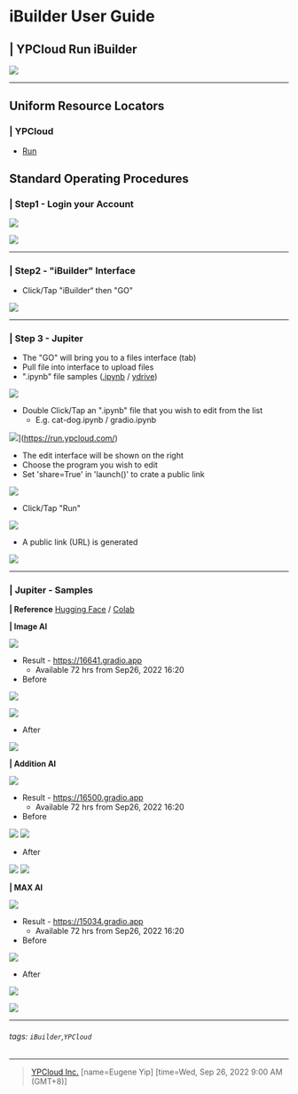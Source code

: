 iBuilder User Guide
===

## **| YPCloud Run iBuilder**

[![](https://i.imgur.com/WzCDA1M.png)](https://run.ypcloud.com/)

---

## Uniform Resource Locators
### | YPCloud
- [Run](https://run.ypcloud.com/)

## Standard Operating Procedures

### | Step1 - Login your Account

[![](https://i.imgur.com/h1phh3L.jpg)](https://run.ypcloud.com/)

[![](https://i.imgur.com/8OMmaKi.png)](https://run.ypcloud.com/)


---
### | Step2 - "iBuilder" Interface
- Click/Tap "iBuilder“ then "GO"

[![](https://i.imgur.com/LbGpmtR.jpg)](https://run.ypcloud.com/)

---
### | Step 3 - Jupiter
- The "GO" will bring you to a files interface (tab)
- Pull file into interface to upload files
- ".ipynb" file samples ([.ipynb](https://github.com/YPCloudInc/Clouder/tree/main/.ipynb) / [ydrive](https://drive.google.com/drive/folders/1KL595j6J_iyt7mIvMhpKM7HqutRXjqwA?usp=sharing))

[![](https://i.imgur.com/luDQ5xT.png)](https://run.ypcloud.com/)

- Double Click/Tap an ".ipynb" file that you wish to edit from the list
  - E.g. cat-dog.ipynb / gradio.ipynb

![](https://i.imgur.com/6KOT8Sh.png)](https://run.ypcloud.com/)

- The edit interface will be shown on the right
- Choose the program you wish to edit
- Set 'share=True' in 'launch()' to crate a public link

[![](https://i.imgur.com/Xgy5cox.png)](https://run.ypcloud.com/)

- Click/Tap "Run" 

[![](https://i.imgur.com/tY8s24u.png)](https://run.ypcloud.com/)

- A public link (URL) is generated

[![](https://i.imgur.com/Z2aErG4.jpg)](https://run.ypcloud.com/)

---
### | Jupiter - Samples

**| Reference**
[Hugging Face](https://huggingface.co/spaces/rkoushikroy2/portrait_photo_generator/blob/main/gradio.ipynb) / [Colab](https://colab.research.google.com/)

**| Image AI**

![](https://i.imgur.com/j2HzAwM.jpg)

- Result - https://16641.gradio.app
  - Available 72 hrs from Sep26, 2022 16:20
- Before

![](https://i.imgur.com/M3S6H3D.jpg)

![](https://i.imgur.com/Ad6fGSb.jpg)

- After

![](https://i.imgur.com/Bcvo3v2.jpg)

**| Addition AI**

![](https://i.imgur.com/BnMiwk2.jpg)

- Result - https://16500.gradio.app
  - Available 72 hrs from Sep26, 2022 16:20
- Before 

![](https://i.imgur.com/dW3XqLd.jpg)
![](https://i.imgur.com/lyeyAP1.jpg)

- After

![](https://i.imgur.com/5j62iCu.jpg)
![](https://i.imgur.com/Jvxue7q.jpg)


**| MAX AI**

![](https://i.imgur.com/S4b3qyw.jpg)

- Result - https://15034.gradio.app
  - Available 72 hrs from Sep26, 2022 16:20
- Before

![](https://i.imgur.com/tndySui.jpg)

- After

![](https://i.imgur.com/vOMV1D1.jpg)

![](https://i.imgur.com/W0lroPr.jpg)

---
###### tags: `iBuilder`,`YPCloud` 
---
> [YPCloud Inc.](https://www.ypcloud.com)
> [name=Eugene Yip]
> [time=Wed, Sep 26, 2022 9:00 AM (GMT+8)]
